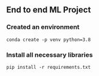 ## End to end ML Project

### Created an environment
```
conda create -p venv python=3.8
```

### Install all necessary libraries
```
pip install -r requirements.txt
```